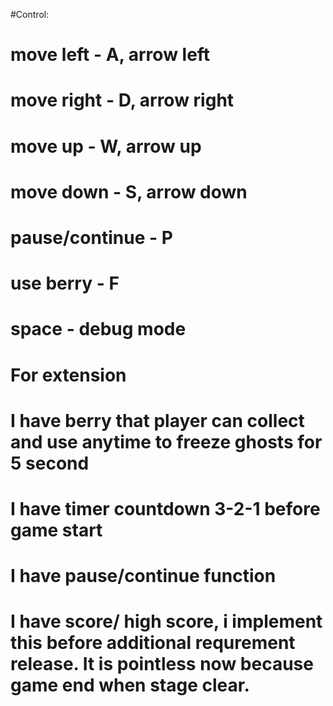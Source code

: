 #Control:

# move left  		- A, arrow left  
# move right 		- D, arrow right
# move up    		- W, arrow up
# move down  		- S, arrow down
# pause/continue    - P
# use berry  		- F
# space             - debug mode

# For extension 
# I have berry that player can collect and use anytime to freeze ghosts for 5 second
# I have timer countdown 3-2-1 before game start
# I have pause/continue function
# I have score/ high score, i implement this before additional requrement release. It is pointless now because game end when stage clear.

